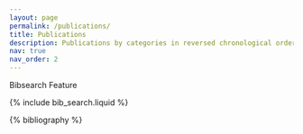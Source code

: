 ```yaml
---
layout: page
permalink: /publications/
title: Publications
description: Publications by categories in reversed chronological order. generated by jekyll-scholar.
nav: true
nav_order: 2
---
```


<!-- _pages/publications.md -->

Bibsearch Feature

{% include bib_search.liquid %}

<div class="publications">

{% bibliography %}

</div>
